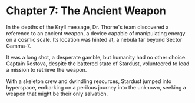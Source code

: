 # Chapter 7: The Ancient Weapon

In the depths of the Kryll message, Dr. Thorne's team discovered a reference to an ancient weapon, a device capable of manipulating energy on a cosmic scale.  Its location was hinted at, a nebula far beyond Sector Gamma-7.

It was a long shot, a desperate gamble, but humanity had no other choice.  Captain Rostova, despite the battered state of Stardust, volunteered to lead a mission to retrieve the weapon.

With a skeleton crew and dwindling resources, Stardust jumped into hyperspace, embarking on a perilous journey into the unknown, seeking a weapon that might be their only salvation.
